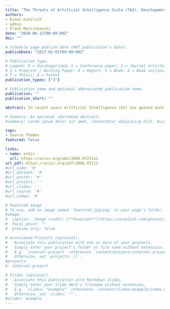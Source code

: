 ```yaml
---
title: "The Threats of Artificial Intelligence Scale (TAI). Development, Measurement and Test Over Three Application Domains"
authors:
- Kimon Kieslich
- admin
- Frank Marcinkowski
date: "2020-06-12T00:00:00Z"
doi: ""

# Schedule page publish date (NOT publication's date).
publishDate: "2017-01-01T00:00:00Z"

# Publication type.
# Legend: 0 = Uncategorized; 1 = Conference paper; 2 = Journal article;
# 3 = Preprint / Working Paper; 4 = Report; 5 = Book; 6 = Book section;
# 7 = Thesis; 8 = Patent
publication_types: ["3"]

# Publication name and optional abbreviated publication name.
publication: ""
publication_short: ""

abstract: In recent years Artificial Intelligence (AI) has gained much popularity, with the scientific community as well as with the public. AI is often ascribed many positive impacts for different social domains such as medicine and the economy. On the other side, there is also growing concern about its precarious impact on society and individuals. Several opinion polls frequently query the public fear of autonomous robots and artificial intelligence (FARAI), a phenomenon coming also into scholarly focus. As potential threat perceptions arguably vary with regard to the reach and consequences of AI functionalities and the domain of application, research still lacks necessary precision of a respective measurement that allows for wide-spread research applicability. We propose a fine-grained scale to measure threat perceptions of AI that accounts for four functional classes of AI systems and is applicable to various domains of AI applications. Using a standardized questionnaire in a survey study (N=891), we evaluate the scale over three distinct AI domains (loan origination, job recruitment and medical treatment). The data support the dimensional structure of the proposed Threats of AI (TAI) scale as well as the internal consistency and factoral validity of the indicators. Implications of the results and the empirical application of the scale are discussed in detail. Recommendations for further empirical use of the TAI scale are provided. 

# Summary. An optional shortened abstract.
#summary: Lorem ipsum dolor sit amet, consectetur adipiscing elit. Duis posuere tellus ac convallis placerat. Proin tincidunt magna sed ex sollicitudin condimentum.

tags:
- Source Themes
featured: false

links:
- name: arXiv
  url: https://arxiv.org/abs/2006.07211v1
url_pdf: https://arxiv.org/pdf/2006.07211
#url_code: '#'
#url_dataset: '#'
#url_poster: '#'
#url_project: ''
#url_slides: ''
#url_source: '#'
#url_video: '#'

# Featured image
# To use, add an image named `featured.jpg/png` to your page's folder. 
#image:
#  caption: 'Image credit: [**Unsplash**](https://unsplash.com/photos/s9CC2SKySJM)'
#  focal_point: ""
#  preview_only: false

# Associated Projects (optional).
#   Associate this publication with one or more of your projects.
#   Simply enter your project's folder or file name without extension.
#   E.g. `internal-project` references `content/project/internal-project/index.md`.
#   Otherwise, set `projects: []`.
#projects:
#- internal-project

# Slides (optional).
#   Associate this publication with Markdown slides.
#   Simply enter your slide deck's filename without extension.
#   E.g. `slides: "example"` references `content/slides/example/index.md`.
#   Otherwise, set `slides: ""`.
#slides: example
---
```

